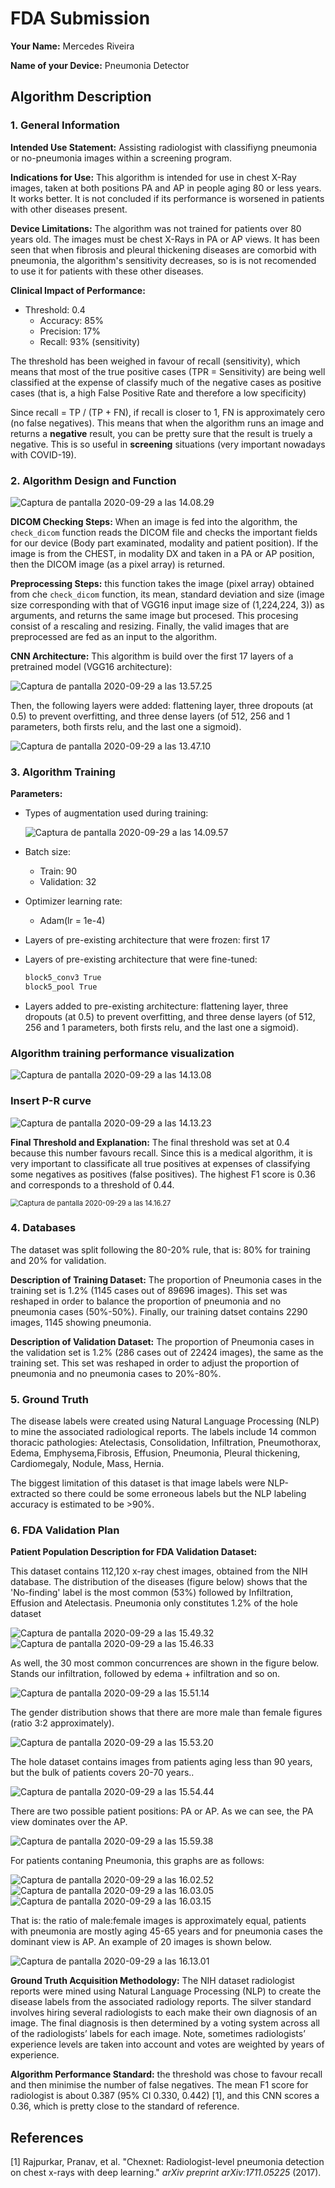 # FDA  Submission

**Your Name:** Mercedes Riveira

**Name of your Device:** Pneumonia Detector

## Algorithm Description 

### 1. General Information

**Intended Use Statement:** Assisting radiologist with classifiyng pneumonia or no-pneumonia images within a screening program. 

**Indications for Use:** This algorithm is intended for use in chest X-Ray images, taken at both positions PA and AP in people aging 80 or less years. It works better. It is not concluded if its performance is worsened in patients with other diseases present.  

**Device Limitations:** The algorithm was not trained for patients over 80 years old. The images must be chest X-Rays in PA or AP views. It has been seen that when fibrosis and pleural thickening diseases are comorbid with pneumonia, the algorithm's sensitivity decreases, so is is not recomended to use it for patients with these other diseases.   

**Clinical Impact of Performance:** 

+ Threshold: 0.4
    + Accuracy: 85%
    + Precision: 17%
    + Recall: 93% (sensitivity)

The threshold has been weighed in favour of recall (sensitivity), which means that most of the true positive cases (TPR = Sensitivity) are being well classified at the expense of classify much of the negative cases as positive cases (that is, a high False Positive Rate and therefore a low specificity)

Since recall = TP / (TP + FN), if recall is closer to 1, FN is approximately cero (no false negatives). This means that when the algorithm runs an image and returns a **negative** result, you can be pretty sure that the result is truely a negative. This is so useful in **screening** situations (very important nowadays with COVID-19). 

### 2. Algorithm Design and Function

<img src="FDA_Submission_Pneumonia.assets/Captura de pantalla 2020-09-29 a las 14.08.29.png" alt="Captura de pantalla 2020-09-29 a las 14.08.29" style="zoom:100%;" />

**DICOM Checking Steps:** When an image is fed into the algorithm, the ``check_dicom`` function reads the DICOM file and checks the important fields for our device (Body part examinated, modality and patient position). If the image is from the CHEST, in modality DX and taken in a PA or AP position, then the DICOM image (as a pixel array) is returned. 

**Preprocessing Steps:** this function takes the image (pixel array) obtained from che ``check_dicom`` function, its mean, standard deviation and size (image size corresponding with that of VGG16 input image size of (1,224,224, 3)) as arguments, and returns the same image but procesed. This procesing consist of a rescaling and resizing. Finally, the valid images that are preprocessed are fed as an input to the algorithm. 

**CNN Architecture:** This algorithm is build over the first 17 layers of a pretrained model (VGG16 architecture): 

<img src="FDA_Submission_Pneumonia.assets/Captura de pantalla 2020-09-29 a las 13.57.25.png" alt="Captura de pantalla 2020-09-29 a las 13.57.25" style="zoom:100%;" />



Then, the following layers were added: flattening layer, three dropouts (at 0.5) to prevent overfitting, and three dense layers (of 512, 256 and 1 parameters, both firsts relu, and the last one a sigmoid). 

<img src="FDA_Submission_Pneumonia.assets/Captura de pantalla 2020-09-29 a las 13.47.10.png" alt="Captura de pantalla 2020-09-29 a las 13.47.10" style="zoom:100%;" />




### 3. Algorithm Training

**Parameters:**
* Types of augmentation used during training:

   <img src="FDA_Submission_Pneumonia.assets/Captura de pantalla 2020-09-29 a las 14.09.57.png" alt="Captura de pantalla 2020-09-29 a las 14.09.57" style="zoom:100%;" />

* Batch size:

  * Train: 90
  * Validation: 32

* Optimizer learning rate: 

  *  Adam(lr = 1e-4)

* Layers of pre-existing architecture that were frozen: first 17 

* Layers of pre-existing architecture that were fine-tuned: 

  ```R
  block5_conv3 True
  block5_pool True
  ```

* Layers added to pre-existing architecture: flattening layer, three dropouts (at 0.5) to prevent overfitting, and three dense layers (of 512, 256 and 1 parameters, both firsts relu, and the last one a sigmoid). 

### Algorithm training performance visualization   

<img src="FDA_Submission_Pneumonia.assets/Captura de pantalla 2020-09-29 a las 14.13.08.png" alt="Captura de pantalla 2020-09-29 a las 14.13.08" style="zoom:100%;" />

### Insert P-R curve 

<img src="FDA_Submission_Pneumonia.assets/Captura de pantalla 2020-09-29 a las 14.13.23.png" alt="Captura de pantalla 2020-09-29 a las 14.13.23" style="zoom:100%;" />

**Final Threshold and Explanation:** The final threshold was set at 0.4 because this number favours recall. Since this is a medical algorithm, it is very important to classificate all true positives at expenses of classifying some negatives as positives (false positives). The highest F1 score is 0.36 and corresponds to a threshold of 0.44. 

<img src="FDA_Submission_Pneumonia.assets/Captura de pantalla 2020-09-29 a las 14.16.27.png" alt="Captura de pantalla 2020-09-29 a las 14.16.27" style="zoom:80%;" />

### 4. Databases
The dataset was split following the 80-20% rule, that is: 80% for training and 20% for validation. 

**Description of Training Dataset:** The proportion of Pneumonia cases in the training set is 1.2% (1145 cases out of 89696 images). This set was reshaped  in order to balance the proportion of pneumonia and no pneumonia cases (50%-50%). Finally, our training datset contains 2290 images, 1145 showing pneumonia. 

**Description of Validation Dataset:** The proportion of Pneumonia cases in the validation set is 1.2% (286 cases out of 22424 images), the same as the training set. This set was reshaped  in order to adjust the proportion of pneumonia and no pneumonia cases to  20%-80%. 

### 5. Ground Truth

The disease labels were created using Natural Language Processing (NLP) to mine the associated radiological reports. The labels include 14 common thoracic pathologies: Atelectasis, Consolidation, Infiltration, Pneumothorax, Edema, Emphysema,Fibrosis, Effusion, Pneumonia, Pleural thickening, Cardiomegaly, Nodule, Mass, Hernia. 

The biggest limitation of this dataset is that image labels were NLP-extracted so there could be some erroneous labels but the NLP labeling accuracy is estimated to be >90%.

### 6. FDA Validation Plan

**Patient Population Description for FDA Validation Dataset:**

This dataset contains 112,120 x-ray chest images, obtained from the NIH database. The distribution of the diseases (figure below) shows that the 'No-finding' label is the most common  (53%) followed by Infiltration, Effusion and Atelectasis. Pneumonia only constitutes 1.2% of the hole dataset

<img src="FDA_Submission_Pneumonia.assets/Captura de pantalla 2020-09-29 a las 15.49.32.png" alt="Captura de pantalla 2020-09-29 a las 15.49.32" style="zoom:100%;" />

 <img src="FDA_Submission_Pneumonia.assets/Captura de pantalla 2020-09-29 a las 15.46.33.png" alt="Captura de pantalla 2020-09-29 a las 15.46.33" style="zoom:100%;" />

As well, the 30 most common concurrences are shown in the figure below. Stands our infiltration, followed by edema + infiltration and so on. 

<img src="FDA_Submission_Pneumonia.assets/Captura de pantalla 2020-09-29 a las 15.51.14.png" alt="Captura de pantalla 2020-09-29 a las 15.51.14" style="zoom:100%;" />



The gender distribution shows that there are more male than female figures (ratio 3:2 approximately). 

<img src="FDA_Submission_Pneumonia.assets/Captura de pantalla 2020-09-29 a las 15.53.20.png" alt="Captura de pantalla 2020-09-29 a las 15.53.20" style="zoom:100%;" />

The hole dataset contains images from patients aging less than 90 years, but the bulk of patients covers 20-70 years.. 

<img src="FDA_Submission_Pneumonia.assets/Captura de pantalla 2020-09-29 a las 15.54.44.png" alt="Captura de pantalla 2020-09-29 a las 15.54.44" style="zoom:100%;" />



There are two possible patient positions: PA or AP. As we can see, the PA view dominates over the AP. 

<img src="FDA_Submission_Pneumonia.assets/Captura de pantalla 2020-09-29 a las 15.59.38.png" alt="Captura de pantalla 2020-09-29 a las 15.59.38" style="zoom:100%;" />



For patients contaning Pneumonia, this graphs are as follows: 

<img src="FDA_Submission_Pneumonia.assets/Captura de pantalla 2020-09-29 a las 16.02.52.png" alt="Captura de pantalla 2020-09-29 a las 16.02.52" style="zoom:100%;" />

<img src="FDA_Submission_Pneumonia.assets/Captura de pantalla 2020-09-29 a las 16.03.05.png" alt="Captura de pantalla 2020-09-29 a las 16.03.05" style="zoom:100%;" />

<img src="FDA_Submission_Pneumonia.assets/Captura de pantalla 2020-09-29 a las 16.03.15.png" alt="Captura de pantalla 2020-09-29 a las 16.03.15" style="zoom:100%;" />



That is: the ratio of male:female images is approximately equal, patients with pneumonia are mostly aging 45-65 years and for pneumonia cases the dominant view is AP. An example of 20 images is shown below. 

<img src="FDA_Submission_Pneumonia.assets/Captura de pantalla 2020-09-29 a las 16.13.01.png" alt="Captura de pantalla 2020-09-29 a las 16.13.01" style="zoom:100%;" />

**Ground Truth Acquisition Methodology:** The NIH dataset radiologist reports were mined using Natural Language Processing (NLP) to create the disease labels from the associated radiology reports. The silver standard involves hiring several radiologists to each make their own diagnosis of an image. The final diagnosis is then determined by a voting system across all of the radiologists’ labels for each image. Note, sometimes radiologists’ experience levels are taken into account and votes are weighted by years of experience.

**Algorithm Performance Standard:** the threshold was chose to favour recall and then minimise the number of false negatives. The mean F1 score for radiologist is about 0.387 (95% CI 0.330, 0.442) [1], and this CNN scores a 0.36, which is pretty close to the standard of reference. 



## References

[1] Rajpurkar, Pranav, et al. "Chexnet: Radiologist-level pneumonia detection on chest x-rays with deep learning." *arXiv preprint arXiv:1711.05225* (2017).